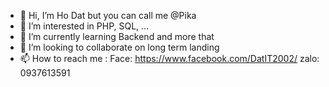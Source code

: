 - 👋 Hi, I’m Ho Dat but you can call me @Pika
- 👀 I’m interested in PHP, SQL, ...
- 🌱 I’m currently learning Backend and more that
- 💞️ I’m looking to collaborate on long term landing
- 📫 How to reach me :
        Face: https://www.facebook.com/DatIT2002/
        zalo: 0937613591

<!---
Pikamlem/Pikamlem is a ✨ special ✨ repository because its `README.md` (this file) appears on your GitHub profile.
You can click the Preview link to take a look at your changes.
--->
